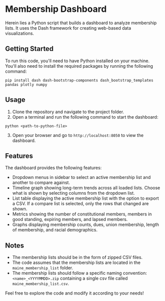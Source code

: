 # Membership Dashboard

Herein lies a Python script that builds a dashboard to analyze membership lists.
It uses the Dash framework for creating web-based data visualizations.

## Getting Started

To run this code, you'll need to have Python installed on your machine. You'll also need to install the required packages by running the following command:

```shell
pip install dash dash-bootstrap-components dash_bootstrap_templates pandas plotly numpy
```

## Usage

1. Clone the repository and navigate to the project folder.
2. Open a terminal and run the following command to start the dashboard:

```shell
python <path-to-python-file>
```

3. Open your browser and go to `http://localhost:8050` to view the dashboard.

## Features

The dashboard provides the following features:

- Dropdown menus in sidebar to select an active membership list and another to compare against.
- Timeline graph showing long-term trends across all loaded lists. Choose what is shown by selecting columns from the dropdown list.
- List table displaying the active membership list with the option to export a CSV. If a compare list is selected, only the rows that changed are shown.
- Metrics showing the number of constitutional members, members in good standing, expiring members, and lapsed members.
- Graphs displaying membership counts, dues, union membership, length of membership, and racial demographics.

## Notes

- The membership lists should be in the form of zipped CSV files.
- The code assumes that the membership lists are located in the `maine_membership_list` folder.
- The membership lists should follow a specific naming convention: `<name>_<YYYYMMDD>.zip` containing a single csv file called `maine_membership_list.csv`.

Feel free to explore the code and modify it according to your needs!
